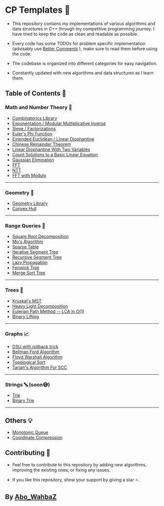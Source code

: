 # CP Templates :dart:

- This repository contains my implementations of various algorithms and data structures in C++ through my competitive programming journey. I have tried to keep the code as clean and readable as possible.

- Every code has some TODOs for problem specific implementation (advisably use [Better Comments](https://marketplace.visualstudio.com/items?itemName=aaron-bond.better-comments) ), make sure to read them before using the code.
- The codebase is organized into different categories for easy navigation.
- Constantly updated with new algorithms and data structures as I learn them.

## Table of Contents :bookmark_tabs:

### Math and Number Theory :brain:

- [Combinatorics Library](Math/Combinatorics.cpp)
- [Exponentation / Modular Multiplicative Inverse](Math/Exponentiation.cpp)
- [Sieve / Factorizations](Math/Sieve.cpp)
- [Euler's Phi Function](Math/Phi.cpp)
- [Extended Euclidean / Linear Diophantine](Math/Extended_Euclidean.cpp)
- [Chinese Remainder Theorem](Math/CRT.cpp)
- [Linear Diophantine With Two Variables](Math/LDE_2.cpp)
- [Count Solutions to a Basic Linear Equation](Math/LECnt.cpp)
- [Gaussian Elimination](Math/Gaussian_Elimination.cpp)
- [FFT](Math/FFT.cpp)
- [NTT](Math/NTT.cpp)
- [FFT with Modulo](Math/FFT_MOD.cpp)

---

### Geometry :triangular_ruler:

- [Geometry Library](Geometry/Geometry.cpp)
- [Convex Hull](Geometry/Convex_Hull.cpp)

---

### Range Queries :mag_right:

- [Square Root Decomposition](Range%20Queries/Sqrt_Decomposition.cpp)
- [Mo's Algorithm](Range%20Queries/MO_Algorithm.cpp)
- [Sparse Table](Range%20Queries/Sparse_Table.cpp)
- [Iterative Segment Tree](Range%20Queries/Iterative_Seg_Tree.cpp)
- [Recursive Segment Tree](Range%20Queries/Seg_Tree.cpp)
- [Lazy Propagation](Range%20Queries/Lazy_Seg_Tree.cpp)
- [Fenwick Tree](Range%20Queries/Fenwick%20Tree.cpp)
- [Merge Sort Tree](Range%20Queries/Merge_Sort.cpp)

---

### Trees :deciduous_tree:

- [Kruskal's MST](Trees/Kruskal_MST.cpp)
- [Heavy Light Decomposition](Trees/HLD.cpp)
- [Eulerian Path Method -- LCA in O(1)](Trees/Euler_LCA.cpp)
- [Binary Lifting](Trees/LCA.cpp)

---

### Graphs :chart_with_upwards_trend:

- [DSU with rollback trick](Graphs/DSU_Rollback.cpp)
- [Bellman Ford Algorithm](Graphs/Bellman%20Ford%20Algorithm.cpp)
- [Floyd Warshall Algorithm](Graphs/Floyd.cpp)
- [Topological Sort](Graphs/Topological%20Sort.cpp)
- [Tarjan's Algorithm For SCC](Graphs/TarjanSCC.cpp)

---

### Strings :abc: (soon:sweat_smile:)

- [Trie](Strings/Trie.cpp)
- [Binary Trie](Strings/BinaryTrie.cpp)
  
---

## Others :bulb:

- [Monotonic Queue](Others/Monotonic_Queue.cpp)
- [Coordinate Compression](Others/Coordinate_Compression.cpp)

## Contributing :construction_worker:

- Feel free to contribute to this repository by adding new algorithms, improving the existing ones, or fixing any issues.

- If you like this repository, show your support by giving a star :star:.

## By [Abo_WahbaZ](https://github.com/abowahbaz)
